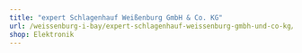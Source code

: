 ```yaml
---
title: "expert Schlagenhauf Weißenburg GmbH & Co. KG"
url: /weissenburg-i-bay/expert-schlagenhauf-weissenburg-gmbh-und-co-kg/
shop: Elektronik
---
```

